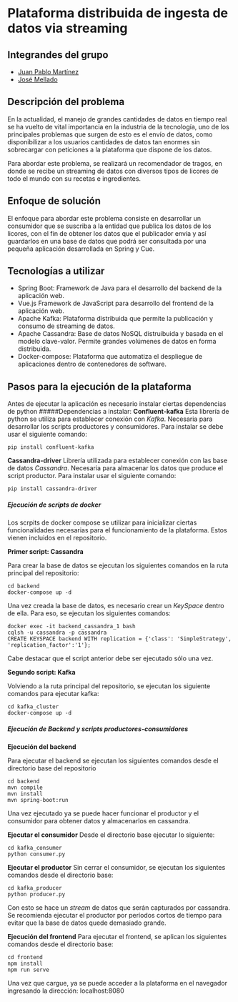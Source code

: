 # Plataforma distribuida de ingesta de datos via streaming

## Integrandes del grupo
- [Juan Pablo Martínez](https://github.com/jpm343)
- [José Mellado](https://github.com/JoseMellado)

## Descripción del problema
En la actualidad, el manejo de grandes cantidades de datos en tiempo real se ha vuelto de vital importancia en la industria de la tecnología, uno de los principales problemas que surgen de esto es el envío de datos, como disponibilizar a los usuarios cantidades de datos tan enormes sin sobrecargar con peticiones a la plataforma que dispone de los datos.

Para abordar este problema, se realizará un recomendador de tragos, en donde se recibe un streaming de datos con diversos tipos de licores de todo el mundo con su recetas e ingredientes.

## Enfoque de solución
El enfoque para abordar este problema consiste en desarrollar un consumidor que se suscriba a la entidad que publica los datos de los licores, con el fin de obtener los datos que el publicador envía y así guardarlos en una base de datos que podrá ser consultada por una pequeña aplicación desarrollada en Spring y Cue.

## Tecnologías a utilizar
- Spring Boot: Framework de Java para el desarrollo del backend de la aplicación web.
- Vue.js Framework de JavaScript para desarrollo del frontend de la aplicación web.
- Apache Kafka: Plataforma distribuida que permite la publicación y consumo de streaming de datos.
- Apache Cassandra: Base de datos NoSQL distruibuida y basada en el modelo clave-valor. Permite grandes volúmenes de datos en forma distribuida.
- Docker-compose: Plataforma que automatiza el despliegue de aplicaciones dentro de contenedores de software.

## Pasos para la ejecución de la plataforma
Antes de ejecutar la aplicación es necesario instalar ciertas dependencias de python
#####Dependencias a instalar:
**Confluent-kafka**
Esta librería de python se utiliza para establecer conexión con *Kafka*. Necesaria para desarrollar los scripts productores y consumidores.
Para instalar se debe usar el siguiente comando:
```
pip install confluent-kafka
```
**Cassandra-driver**
Librería utilizada para establecer conexión con las base de datos *Cassandra*. Necesaria para almacenar los datos que produce el script productor.
Para instalar usar el siguiente comando:
```
pip install cassandra-driver
```
##### Ejecución de scripts de docker
Los scrpits de docker compose se utilizar para inicializar ciertas funcionalidades necesarias para el funcionamiento de la plataforma. Estos vienen incluidos en el repositorio.

**Primer script: Cassandra**

Para crear la base de datos se ejecutan los siguientes comandos en la ruta principal del repositorio:
```
cd backend
docker-compose up -d
```
Una vez creada la base de datos, es necesario crear un *KeySpace* dentro de ella. Para eso, se ejecutan los siguientes comandos:
```
docker exec -it backend_cassandra_1 bash
cqlsh -u cassandra -p cassandra
CREATE KEYSPACE backend WITH replication = {'class': 'SimpleStrategy', 'replication_factor':'1'};
```
Cabe destacar que el script anterior debe ser ejecutado sólo una vez.

**Segundo script: Kafka**

Volviendo a la ruta principal del repositorio, se ejecutan los siguiente comandos para ejecutar kafka:
```
cd kafka_cluster
docker-compose up -d
```
##### Ejecución de Backend y scripts productores-consumidores

**Ejecución del backend**

Para ejecutar el backend se ejecutan los siguientes comandos desde el directorio base del repositorio
```
cd backend
mvn compile
mvn install
mvn spring-boot:run
```
Una vez ejecutado ya se puede hacer funcionar el productor y el consumidor para obtener datos y almacenarlos en cassandra.

**Ejecutar el consumidor**
Desde el directorio base ejecutar lo siguiente:
```
cd kafka_consumer
python consumer.py
```

**Ejecutar el productor**
Sin cerrar el consumidor, se ejecutan los siguientes comandos desde el directorio base:
```
cd kafka_producer
python producer.py
```
Con esto se hace un *stream* de datos que serán capturados por cassandra. Se recomienda ejecutar el productor por períodos cortos de tiempo para evitar que la base de datos quede demasiado grande.

**Ejecución del frontend**
Para ejecutar el frontend, se aplican los siguientes comandos desde el directorio base:
```
cd frontend
npm install
npm run serve
```
Una vez que cargue, ya se puede acceder a la plataforma en el navegador ingresando la dirección: localhost:8080

